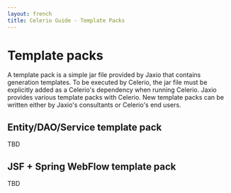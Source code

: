 ```yaml
---
layout: french
title: Celerio Guide - Template Packs 
---
```


Template packs
==============

A template pack is a simple jar file provided by Jaxio that contains
generation templates. To be executed by Celerio, the jar file must be
explicitly added as a Celerio's dependency when running Celerio. Jaxio
provides various template packs with Celerio. New template packs can be
written either by Jaxio's consultants or Celerio's end users.

Entity/DAO/Service template pack
--------------------------------

TBD

JSF + Spring WebFlow template pack
----------------------------------

TBD

